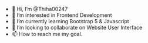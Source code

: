 - 👋 Hi, I’m @Thiha00247
- 👀 I’m interested in Frontend Development
- 🌱 I’m currently learning Bootstrap 5 & Javascript
- 💞️ I’m looking to collaborate on Website User Interface
- 📫 How to reach me my goal.

<!---
Thiha00247/Thiha00247 is a ✨ special ✨ repository because its `README.md` (this file) appears on your GitHub profile.
You can click the Preview link to take a look at your changes.
--->
